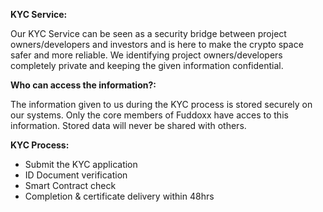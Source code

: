 **KYC Service:**

Our KYC Service can be seen as a security bridge between project owners/developers and investors and is here to make the crypto space safer and more reliable. We identifying project owners/developers completely private and keeping the given information confidential.

**Who can access the information?:**

The information given to us during the KYC process is stored securely on our systems. Only the core members of Fuddoxx have acces to this information. Stored data will never be shared with others.

**KYC Process:**

* Submit the KYC application
* ID Document verification
* Smart Contract check
* Completion & certificate delivery within 48hrs
